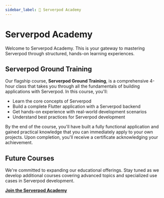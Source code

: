 ```yaml
---
sidebar_label: 🏫 Serverpod Academy
---
```


# Serverpod Academy

Welcome to Serverpod Academy. This is your gateway to mastering Serverpod through structured, hands-on learning experiences.

## Serverpod Ground Training

Our flagship course, **Serverpod Ground Training**, is a comprehensive 4-hour class that takes you through all the fundamentals of building applications with Serverpod. In this course, you'll:

- Learn the core concepts of Serverpod
- Build a complete Flutter application with a Serverpod backend
- Get hands-on experience with real-world development scenarios
- Understand best practices for Serverpod development

By the end of the course, you'll have built a fully functional application and gained practical knowledge that you can immediately apply to your own projects. Upon completion, you'll receive a certificate acknowledging your achievement.

## Future Courses

We're committed to expanding our educational offerings. Stay tuned as we develop additional courses covering advanced topics and specialized use cases in Serverpod development.

**[Join the Serverpod Academy](https://academy.serverpod.dev)**
